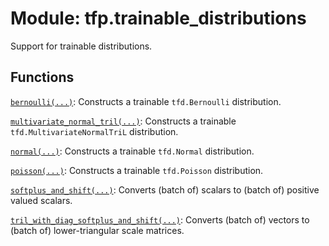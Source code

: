 <div itemscope itemtype="http://developers.google.com/ReferenceObject">
<meta itemprop="name" content="tfp.trainable_distributions" />
<meta itemprop="path" content="Stable" />
</div>

# Module: tfp.trainable_distributions

Support for trainable distributions.

## Functions

[`bernoulli(...)`](../tfp/trainable_distributions/bernoulli.md): Constructs a trainable `tfd.Bernoulli` distribution.

[`multivariate_normal_tril(...)`](../tfp/trainable_distributions/multivariate_normal_tril.md): Constructs a trainable `tfd.MultivariateNormalTriL` distribution.

[`normal(...)`](../tfp/trainable_distributions/normal.md): Constructs a trainable `tfd.Normal` distribution.

[`poisson(...)`](../tfp/trainable_distributions/poisson.md): Constructs a trainable `tfd.Poisson` distribution.

[`softplus_and_shift(...)`](../tfp/trainable_distributions/softplus_and_shift.md): Converts (batch of) scalars to (batch of) positive valued scalars.

[`tril_with_diag_softplus_and_shift(...)`](../tfp/trainable_distributions/tril_with_diag_softplus_and_shift.md): Converts (batch of) vectors to (batch of) lower-triangular scale matrices.

